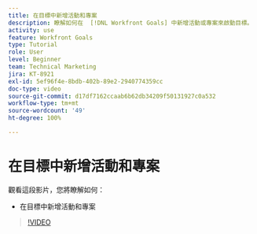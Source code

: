 ```yaml
---
title: 在目標中新增活動和專案
description: 瞭解如何在  [!DNL Workfront Goals] 中新增活動或專案來啟動目標。
activity: use
feature: Workfront Goals
type: Tutorial
role: User
level: Beginner
team: Technical Marketing
jira: KT-8921
exl-id: 5ef96f4e-8bdb-402b-89e2-2940774359cc
doc-type: video
source-git-commit: d17df7162ccaab6b62db34209f50131927c0a532
workflow-type: tm+mt
source-wordcount: '49'
ht-degree: 100%

---
```


# 在目標中新增活動和專案

觀看這段影片，您將瞭解如何：

* 在目標中新增活動和專案

>[!VIDEO](https://video.tv.adobe.com/v/335193/?quality=12&learn=on&enablevpops)
